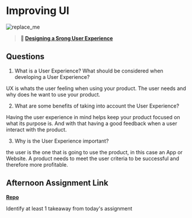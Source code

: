# Improving UI

![replace_me](https://codeworks.blob.core.windows.net/public/assets/img/illustrations/placeholder.svg)

> **📖 [Designing a Srong User Experience](https://codeworksacademy.com/fs-student-guide/resources/wk7/03-Creating-Good-UX)**

## Questions

1. What is a User Experience? What should be considered when developing a User Experience?

UX is whats the user feeling when using your product. The user needs and why does he want to use your product.

2. What are some benefits of taking into account the User Experience?

Having the user experience in mind helps keep your product focused on what its purpose is. And with that having a good feedback when a user interact with the product.

3. Why is the User Experience important?

the user is the one that is going to use the product, in this case an App or Website. A product needs to meet the user criteria to be successful and therefore more profitable.

## Afternoon Assignment Link

**[Repo](https://github.com/JakeCarp/planIt)**

Identify at least 1 takeaway from today's assignment
